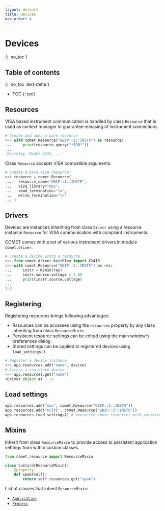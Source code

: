 ```yaml
---
layout: default
title: Devices
nav_order: 4
---
```


# Devices
{: .no_toc }

## Table of contents
{: .no_toc .text-delta }

* TOC
{: toc}

## Resources

VISA based instrument communication is handled by class `Resource` that is used
as context manager to guarantee releasing of instrument connections.

```python
# Create and open a bare resource
>>> with comet.Resource("GBIP::1::INSTR") as resource:
...     print(resource.query("*IDN?"))
...
'Keithley, Model 2410, ...'
```

Class `Resource` accepts VISA compatible arguments.

```python
# Create a bare VISA resource
>>> resource = comet.Resource(
...   resource_name="GBIP::1::INSTR",
...   visa_library="@py",
...   read_termination="\n",
...   write_termination="\n"
... )
```

## Drivers

Devices are instances inheriting from class `Driver` using a resource
instance `Resource` for VISA communication with compliant instruments.

COMET comes with a set of various instrument drivers in module `comet.driver`.

```python
# Create a device using a resource
>>> from comet.driver.keithley import K2410
>>> with comet.Resource("GBIP::1::INSTR") as res:
...     instr = K2410(res)
...     instr.source.voltage = 5.00
...     print(instr.source.voltage)
...
5.0
```

## Registering

Registering resources brings following advantages:
* Rssources can be accesses using the `resources` property by any class
inheriting from class `ResourceMixin`.
* Persistent resource settings can be edited using the main window's preferences
dialog.
* Stored settings can be applied to registered devices using `load_settings()`.

```python
# Register a device instance
>>> app.resources.add("name", device)
# Access a registerd device
>>> app.resources.get("name")
<Driver object at ...>
```

## Load settings

```python
app.resources.add("smu", comet.Resource("GBIP::1::INSTR"))
app.resources.add("multi", comet.Resource("GBIP::2::INSTR"))
app.resources.load_settings() # overwrite above resources with persistent settings
```

## Mixins

Inherit from class `ResourceMixin` to provide access to persistent application
settings from within custom classes.

```python
from comet.resource import ResourceMixin

class Custard(ResourceMixin):
    @property
    def spam(self):
        return self.resources.get("spam")
```

List of classes that inherit `ResourceMixin`:
* [`Application`](application.md)
* [`Process`](processes.md)
